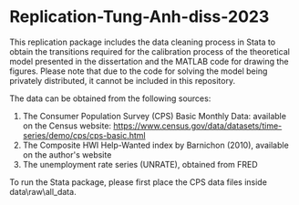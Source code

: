 # Replication-Tung-Anh-diss-2023

This replication package includes the data cleaning process in Stata to obtain the transitions required for the calibration process of the theoretical model presented in the dissertation and the MATLAB code for drawing the figures. Please note that due to the code for solving the model being privately distributed, it cannot be included in this repository. 

The data can be obtained from the following sources: 

1. The Consumer Population Survey (CPS) Basic Monthly Data: available on the Census website: https://www.census.gov/data/datasets/time-series/demo/cps/cps-basic.html
2. The Composite HWI Help-Wanted index by Barnichon (2010), available on the author's website
3. The unemployment rate series (UNRATE), obtained from FRED

To run the Stata package, please first place the CPS data files inside data\raw\all_data.
